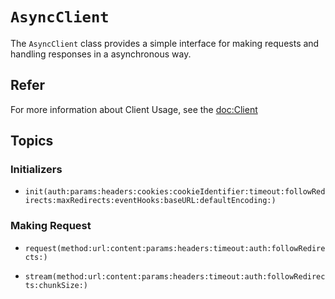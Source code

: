 # ``AsyncClient``

The `AsyncClient` class provides a simple interface for making requests and handling responses in a asynchronous way.

## Refer

For more information about Client Usage, see the <doc:Client>

## Topics

### Initializers

- ``init(auth:params:headers:cookies:cookieIdentifier:timeout:followRedirects:maxRedirects:eventHooks:baseURL:defaultEncoding:)``

### Making Request

- ``request(method:url:content:params:headers:timeout:auth:followRedirects:)``

- ``stream(method:url:content:params:headers:timeout:auth:followRedirects:chunkSize:)``
